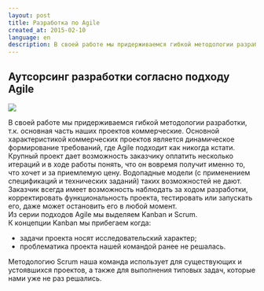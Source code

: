 ```yaml
---
layout: post
title: Разработка по Agile
created_at: 2015-02-10
language: en
description: В своей работе мы придерживаемся гибкой методологии разработки, т.к. основная часть наших проектов коммерческие.
---
```


## Аутсорсинг разработки согласно подходу Agile

![](http://eigenmethod.com/img/agile.jpg)


В своей работе мы придерживаемся гибкой методологии разработки, т.к. основная часть наших проектов коммерческие. Основной характеристикой коммерческих проектов является динамическое формирование требований, где Agile подходит как никогда кстати.   
Крупный проект дает возможность заказчику оплатить несколько итераций и в ходе работы понять, что он вовремя получит именно то, что хочет и за приемлемую цену. Водопадные модели (с применением спецификаций и технических заданий) таких возможностей не дают.  
Заказчик всегда имеет возможность наблюдать за ходом разработки, корректировать функциональность проекта, тестировать или запускать его, даже может остановить его в любой момент.  
Из серии подходов Agile мы выделяем Kanban и Scrum.  
К концепции Kanban мы прибегаем когда:    
*	задачи проекта носят исследовательский характер; 
*	проблематика проекта нашей командой ранее не решалась.  

Методологию Scrum наша команда использует для существующих и устоявшихся проектов, а также для выполнения типовых задач, которые нами уже не раз решались.
